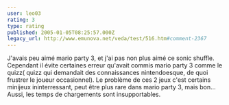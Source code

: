 ```yaml
---
user: leo03
rating: 3
type: rating
published: 2005-01-05T08:25:57.000Z
legacy_url: http://www.emunova.net/veda/test/516.htm#comment-2367
---
```

J'avais peu aimé mario party 3, et j'ai pas non plus aimé ce sonic shuffle. Cependant il évite certaines erreur qu'avait commis mario party 3 comme le quizz( quizz qui demandait des connaissances nintendoesque, de quoi frustrer le joueur occasionnel). Le problème de ces 2 jeux c'est certains minijeux ininterressant, peut être plus rare dans mario party 3, mais bon... Aussi, les temps de chargements sont insupportables.